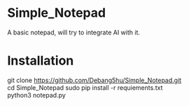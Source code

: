 # Simple_Notepad
A basic notepad, will try to integrate AI with it. 


# Installation

git clone https://github.com/Debang5hu/Simple_Notepad.git  
cd Simple_Notepad
sudo pip install -r requiements.txt  
python3 notepad.py
